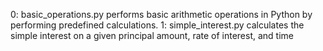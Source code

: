 0: basic_operations.py  performs basic arithmetic operations in Python by performing predefined calculations.
1: simple_interest.py calculates the simple interest on a given principal amount, rate of interest, and time

